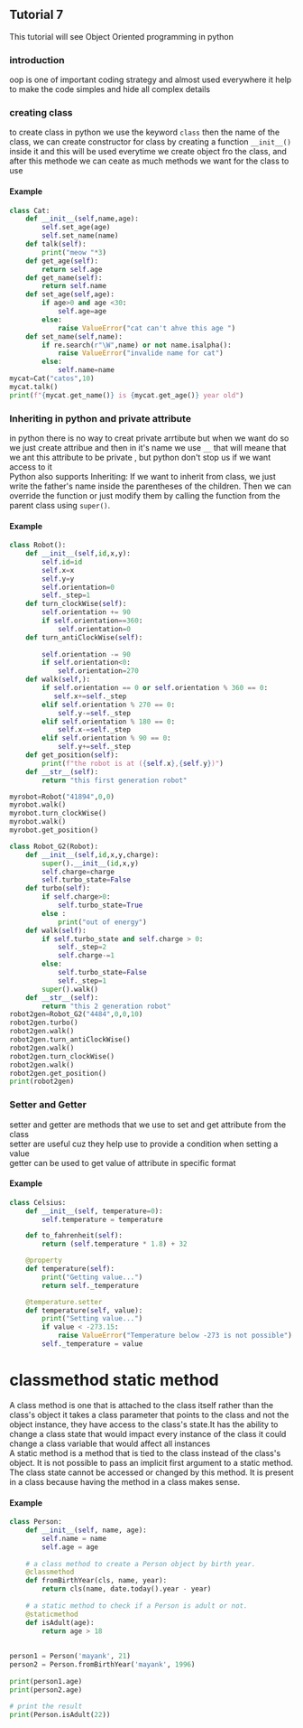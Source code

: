 ## Tutorial 7
This tutorial will see Object Oriented programming in python 
### introduction
oop is one of important coding strategy and almost used everywhere it help to make the code simples and hide all complex details
### creating class
to create class in python we use the keyword `class` then the name of the class, we can create constructor for class by creating a function ``__init__()`` inside it and this will be used everytime we create object fro the class, and after this methode we can ceate as much methods we want for the class to use 
#### Example
```Python
class Cat:
    def __init__(self,name,age):
        self.set_age(age)
        self.set_name(name)
    def talk(self):
        print("meow "*3)
    def get_age(self):
        return self.age
    def get_name(self):
        return self.name
    def set_age(self,age):
        if age>0 and age <30:
            self.age=age
        else:
            raise ValueError("cat can't ahve this age ")
    def set_name(self,name):
        if re.search(r"\W",name) or not name.isalpha():
            raise ValueError("invalide name for cat")
        else:
            self.name=name
mycat=Cat("catos",10)
mycat.talk()
print(f"{mycat.get_name()} is {mycat.get_age()} year old")
```
### Inheriting in python and private attribute
in python there is no way to creat private arrtibute but when we want do so we just create attribue and then in it's name we use `__` that will meane that we ant this attribute to be private , but python don't stop us if we want access to it  
Python also supports Inheriting: If we want to inherit from class, we just write the father's name inside the parentheses of the children. Then we can override the function or just modify them by calling the function from the parent class using `super()`.
#### Example
```Python
class Robot():
    def __init__(self,id,x,y):
        self.id=id
        self.x=x
        self.y=y
        self.orientation=0
        self._step=1
    def turn_clockWise(self):
        self.orientation += 90
        if self.orientation==360:
            self.orientation=0
    def turn_antiClockWise(self):
        
        self.orientation -= 90
        if self.orientation<0:
            self.orientation=270
    def walk(self,):
        if self.orientation == 0 or self.orientation % 360 == 0:
           self.x+=self._step
        elif self.orientation % 270 == 0:
            self.y-=self._step
        elif self.orientation % 180 == 0:
            self.x-=self._step
        elif self.orientation % 90 == 0:
            self.y+=self._step
    def get_position(self):
        print(f"the robot is at ({self.x},{self.y})")
    def __str__(self):
        return "this first generation robot"

myrobot=Robot("41894",0,0)
myrobot.walk()
myrobot.turn_clockWise()    
myrobot.walk()
myrobot.get_position()

class Robot_G2(Robot):
    def __init__(self,id,x,y,charge):
        super().__init__(id,x,y)
        self.charge=charge
        self.turbo_state=False
    def turbo(self):
        if self.charge>0:
            self.turbo_state=True
        else :
            print("out of energy")
    def walk(self):
        if self.turbo_state and self.charge > 0:
            self._step=2
            self.charge-=1
        else:
            self.turbo_state=False
            self._step=1
        super().walk()
    def __str__(self):
        return "this 2 generation robot"
robot2gen=Robot_G2("4484",0,0,10)
robot2gen.turbo()
robot2gen.walk()
robot2gen.turn_antiClockWise()
robot2gen.walk()
robot2gen.turn_clockWise()
robot2gen.walk()
robot2gen.get_position()
print(robot2gen)
```
### Setter and Getter
setter and getter are methods that we use to set and get attribute from the class  
setter are useful cuz they help use to provide a condition when setting a value  
getter can be used to get value of attribute in specific format
#### Example
```Python
class Celsius:
    def __init__(self, temperature=0):
        self.temperature = temperature

    def to_fahrenheit(self):
        return (self.temperature * 1.8) + 32

    @property
    def temperature(self):
        print("Getting value...")
        return self._temperature

    @temperature.setter
    def temperature(self, value):
        print("Setting value...")
        if value < -273.15:
            raise ValueError("Temperature below -273 is not possible")
        self._temperature = value

```
# classmethod static method 
A class method is one that is attached to the class itself rather than the class's object it takes a class parameter that points to the class and not the object instance, they have access to the class's state.It has the ability to change a class state that would impact every instance of the class it could change a class variable that would affect all instances  
A static method is a method that is tied to the class instead of the class's object. It is not possible to pass an implicit first argument to a static method. The class state cannot be accessed or changed by this method. It is present in a class because having the method in a class makes sense.
#### Example
```Python
class Person:
    def __init__(self, name, age):
        self.name = name
        self.age = age
 
    # a class method to create a Person object by birth year.
    @classmethod
    def fromBirthYear(cls, name, year):
        return cls(name, date.today().year - year)
 
    # a static method to check if a Person is adult or not.
    @staticmethod
    def isAdult(age):
        return age > 18
 
 
person1 = Person('mayank', 21)
person2 = Person.fromBirthYear('mayank', 1996)
 
print(person1.age)
print(person2.age)
 
# print the result
print(Person.isAdult(22))
```